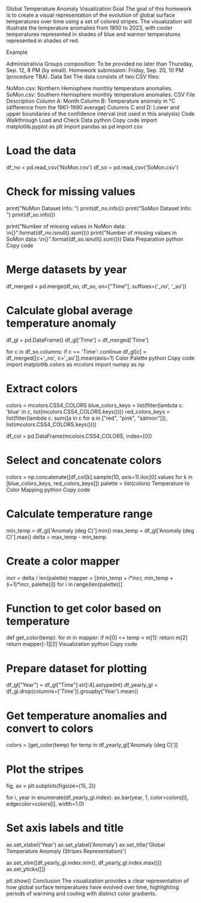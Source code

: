 Global Temperature Anomaly Visualization
Goal
The goal of this homework is to create a visual representation of the evolution of global surface temperatures over time using a set of colored stripes. The visualization will illustrate the temperature anomalies from 1850 to 2023, with cooler temperatures represented in shades of blue and warmer temperatures represented in shades of red.

Example


Administrativia
Groups composition: To be provided no later than Thursday, Sep. 12, 8 PM (by email).
Homework submission: Friday, Sep. 20, 10 PM (procedure TBA).
Data Set
The data consists of two CSV files:

NoMon.csv: Northern Hemisphere monthly temperature anomalies.
SoMon.csv: Southern Hemisphere monthly temperature anomalies.
CSV File Description
Column A: Month
Column B: Temperature anomaly in °C (difference from the 1961-1990 average)
Columns C and D: Lower and upper boundaries of the confidence interval (not used in this analysis)
Code Walkthrough
Load and Check Data
python
Copy code
import matplotlib.pyplot as plt
import pandas as pd
import csv

# Load the data
df_no = pd.read_csv('NoMon.csv')
df_so = pd.read_csv('SoMon.csv')

# Check for missing values
print("NoMon Dataset Info: ")
print(df_no.info())
print("SoMon Dataset Info: ")
print(df_so.info())

print("Number of missing values in NoMon data: \n{}".format(df_no.isnull().sum()))
print("Number of missing values in SoMon data: \n{}".format(df_so.isnull().sum()))
Data Preparation
python
Copy code
# Merge datasets by year
df_merged = pd.merge(df_no, df_so, on=["Time"], suffixes=('_no', '_so'))

# Calculate global average temperature anomaly
df_gl = pd.DataFrame()
df_gl['Time'] = df_merged['Time']

for c in df_so.columns:
    if c == 'Time':
        continue
    df_gl[c] = df_merged[[c+'_no', c+'_so']].mean(axis=1)
Color Palette
python
Copy code
import matplotlib.colors as mcolors
import numpy as np

# Extract colors
colors = mcolors.CSS4_COLORS
blue_colors_keys =  list(filter(lambda c: 'blue' in c, list(mcolors.CSS4_COLORS.keys())))
red_colors_keys =  list(filter(lambda c: sum([a in c for a in ["red", "pink", "salmon"]]), list(mcolors.CSS4_COLORS.keys())))

df_col = pd.DataFrame(mcolors.CSS4_COLORS, index=[0])

# Select and concatenate colors
colors = np.concatenate([df_col[k].sample(10, axis=1).iloc[0].values for k in [blue_colors_keys, red_colors_keys]])
palette = list(colors)
Temperature to Color Mapping
python
Copy code
# Calculate temperature range
min_temp = df_gl['Anomaly (deg C)'].min()
max_temp = df_gl['Anomaly (deg C)'].max()
delta = max_temp - min_temp

# Create a color mapper
incr = delta / len(palette)
mapper = [(min_temp + i*incr, min_temp + (i+1)*incr, palette[i]) for i in range(len(palette))]

# Function to get color based on temperature
def get_color(temp):
    for m in mapper:
        if m[0] <= temp < m[1]:
            return m[2]
    return mapper[-1][2]
Visualization
python
Copy code
# Prepare dataset for plotting
df_gl["Year"] = df_gl["Time"].str[:4].astype(int)
df_yearly_gl = df_gl.drop(columns=['Time']).groupby('Year').mean()

# Get temperature anomalies and convert to colors
colors = [get_color(temp) for temp in df_yearly_gl['Anomaly (deg C)']]

# Plot the stripes
fig, ax = plt.subplots(figsize=(15, 2))

for i, year in enumerate(df_yearly_gl.index):
    ax.bar(year, 1, color=colors[i], edgecolor=colors[i], width=1.0)

# Set axis labels and title
ax.set_xlabel('Year')
ax.set_ylabel('Anomaly')
ax.set_title('Global Temperature Anomaly (Stripes Representation)')

ax.set_xlim([df_yearly_gl.index.min(), df_yearly_gl.index.max()])
ax.set_yticks([])

plt.show()
Conclusion
The visualization provides a clear representation of how global surface temperatures have evolved over time, highlighting periods of warming and cooling with distinct color gradients.
